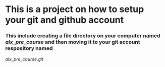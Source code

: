 ﻿# This is a project on how to setup your git and github account
### This include creating a file directory on your computer named  *alx_pre_course* and then moving it to your git account respository named 
*alx_pre_course.git*